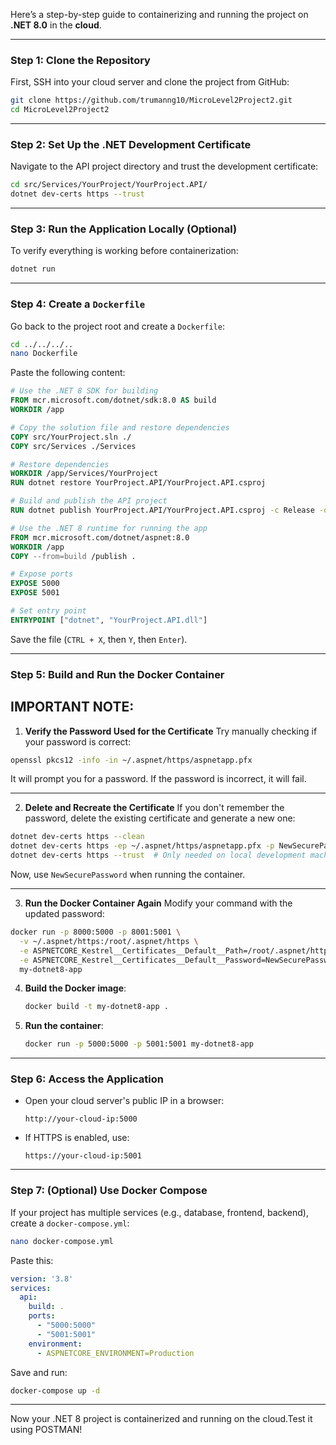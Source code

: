 Here’s a step-by-step guide to containerizing and running the project on **.NET 8.0** in the **cloud**.

---

### **Step 1: Clone the Repository**
First, SSH into your cloud server and clone the project from GitHub:

```sh
git clone https://github.com/trumanng10/MicroLevel2Project2.git
cd MicroLevel2Project2
```

---

### **Step 2: Set Up the .NET Development Certificate**
Navigate to the API project directory and trust the development certificate:

```sh
cd src/Services/YourProject/YourProject.API/
dotnet dev-certs https --trust
```

---

### **Step 3: Run the Application Locally (Optional)**
To verify everything is working before containerization:

```sh
dotnet run
```

---

### **Step 4: Create a `Dockerfile`**
Go back to the project root and create a `Dockerfile`:

```sh
cd ../../../..
nano Dockerfile
```

Paste the following content:

```dockerfile
# Use the .NET 8 SDK for building
FROM mcr.microsoft.com/dotnet/sdk:8.0 AS build
WORKDIR /app

# Copy the solution file and restore dependencies
COPY src/YourProject.sln ./
COPY src/Services ./Services

# Restore dependencies
WORKDIR /app/Services/YourProject
RUN dotnet restore YourProject.API/YourProject.API.csproj

# Build and publish the API project
RUN dotnet publish YourProject.API/YourProject.API.csproj -c Release -o /publish

# Use the .NET 8 runtime for running the app
FROM mcr.microsoft.com/dotnet/aspnet:8.0
WORKDIR /app
COPY --from=build /publish .

# Expose ports
EXPOSE 5000
EXPOSE 5001

# Set entry point
ENTRYPOINT ["dotnet", "YourProject.API.dll"]
```
Save the file (`CTRL + X`, then `Y`, then `Enter`).

---

### **Step 5: Build and Run the Docker Container**
**IMPORTANT NOTE**:
---

1. **Verify the Password Used for the Certificate**
Try manually checking if your password is correct:

```sh
openssl pkcs12 -info -in ~/.aspnet/https/aspnetapp.pfx
```

It will prompt you for a password. If the password is incorrect, it will fail.

---

2. **Delete and Recreate the Certificate**
If you don't remember the password, delete the existing certificate and generate a new one:

```sh
dotnet dev-certs https --clean
dotnet dev-certs https -ep ~/.aspnet/https/aspnetapp.pfx -p NewSecurePassword
dotnet dev-certs https --trust  # Only needed on local development machines
```

Now, use `NewSecurePassword` when running the container.

---

3. **Run the Docker Container Again**
Modify your command with the updated password:

```sh
docker run -p 8000:5000 -p 8001:5001 \
  -v ~/.aspnet/https:/root/.aspnet/https \
  -e ASPNETCORE_Kestrel__Certificates__Default__Path=/root/.aspnet/https/aspnetapp.pfx \
  -e ASPNETCORE_Kestrel__Certificates__Default__Password=NewSecurePassword \
  my-dotnet8-app
```



4. **Build the Docker image**:

   ```sh
   docker build -t my-dotnet8-app .
   ```

5. **Run the container**:

   ```sh
   docker run -p 5000:5000 -p 5001:5001 my-dotnet8-app
   ```

---

### **Step 6: Access the Application**
- Open your cloud server's public IP in a browser:  
  ```
  http://your-cloud-ip:5000
  ```
- If HTTPS is enabled, use:
  ```
  https://your-cloud-ip:5001
  ```

---

### **Step 7: (Optional) Use Docker Compose**
If your project has multiple services (e.g., database, frontend, backend), create a `docker-compose.yml`:

```sh
nano docker-compose.yml
```

Paste this:

```yaml
version: '3.8'
services:
  api:
    build: .
    ports:
      - "5000:5000"
      - "5001:5001"
    environment:
      - ASPNETCORE_ENVIRONMENT=Production
```

Save and run:

```sh
docker-compose up -d
```

---

Now your .NET 8 project is containerized and running on the cloud.Test it using POSTMAN!
